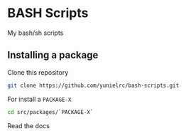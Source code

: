 # BASH Scripts

My bash/sh scripts

## Installing a package

Clone this repository

```sh
git clone https://github.com/yunielrc/bash-scripts.git
```

For install a `PACKAGE-X`

```sh
cd src/packages/`PACKAGE-X`
```

Read the docs
